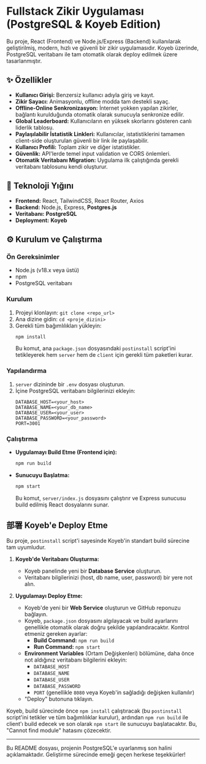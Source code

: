 # Fullstack Zikir Uygulaması (PostgreSQL & Koyeb Edition)

Bu proje, React (Frontend) ve Node.js/Express (Backend) kullanılarak geliştirilmiş, modern, hızlı ve güvenli bir zikir uygulamasıdır. Koyeb üzerinde, PostgreSQL veritabanı ile tam otomatik olarak deploy edilmek üzere tasarlanmıştır.

## ✨ Özellikler

- **Kullanıcı Girişi:** Benzersiz kullanıcı adıyla giriş ve kayıt.
- **Zikir Sayacı:** Animasyonlu, offline modda tam destekli sayaç.
- **Offline-Online Senkronizasyon:** İnternet yokken yapılan zikirler, bağlantı kurulduğunda otomatik olarak sunucuyla senkronize edilir.
- **Global Leaderboard:** Kullanıcıların en yüksek skorlarını gösteren canlı liderlik tablosu.
- **Paylaşılabilir İstatistik Linkleri:** Kullanıcılar, istatistiklerini tamamen client-side oluşturulan güvenli bir link ile paylaşabilir.
- **Kullanıcı Profili:** Toplam zikir ve diğer istatistikler.
- **Güvenlik:** API'lerde temel input validation ve CORS önlemleri.
- **Otomatik Veritabanı Migration:** Uygulama ilk çalıştığında gerekli veritabanı tablosunu kendi oluşturur.

## 🚀 Teknoloji Yığını

- **Frontend:** React, TailwindCSS, React Router, Axios
- **Backend:** Node.js, Express, **Postgres.js**
- **Veritabanı:** **PostgreSQL**
- **Deployment:** **Koyeb**

## ⚙️ Kurulum ve Çalıştırma

### Ön Gereksinimler
- Node.js (v18.x veya üstü)
- npm
- PostgreSQL veritabanı

### Kurulum
1. Projeyi klonlayın: `git clone <repo_url>`
2. Ana dizine gidin: `cd <proje_dizini>`
3. Gerekli tüm bağımlılıkları yükleyin:
   ```bash
   npm install
   ```
   Bu komut, ana `package.json` dosyasındaki `postinstall` script'ini tetikleyerek hem `server` hem de `client` için gerekli tüm paketleri kurar.

### Yapılandırma
1. `server` dizininde bir `.env` dosyası oluşturun.
2. İçine PostgreSQL veritabanı bilgilerinizi ekleyin:
   ```
   DATABASE_HOST=<your_host>
   DATABASE_NAME=<your_db_name>
   DATABASE_USER=<your_user>
   DATABASE_PASSWORD=<your_password>
   PORT=3001
   ```

### Çalıştırma
- **Uygulamayı Build Etme (Frontend için):**
  ```bash
  npm run build
  ```
- **Sunucuyu Başlatma:**
  ```bash
  npm start
  ```
  Bu komut, `server/index.js` dosyasını çalıştırır ve Express sunucusu build edilmiş React dosyalarını sunar.

## 部署 Koyeb'e Deploy Etme

Bu proje, `postinstall` script'i sayesinde Koyeb'in standart build sürecine tam uyumludur.

1. **Koyeb'de Veritabanı Oluşturma:**
   - Koyeb panelinde yeni bir **Database Service** oluşturun.
   - Veritabanı bilgilerinizi (host, db name, user, password) bir yere not alın.

2. **Uygulamayı Deploy Etme:**
   - Koyeb'de yeni bir **Web Service** oluşturun ve GitHub reponuzu bağlayın.
   - Koyeb, `package.json` dosyasını algılayacak ve build ayarlarını genellikle otomatik olarak doğru şekilde yapılandıracaktır. Kontrol etmeniz gereken ayarlar:
     - **Build Command:** `npm run build`
     - **Run Command:** `npm start`
   - **Environment Variables** (Ortam Değişkenleri) bölümüne, daha önce not aldığınız veritabanı bilgilerini ekleyin:
     - `DATABASE_HOST`
     - `DATABASE_NAME`
     - `DATABASE_USER`
     - `DATABASE_PASSWORD`
     - `PORT` (genellikle `8080` veya Koyeb'in sağladığı değişken kullanılır)
   - "Deploy" butonuna tıklayın.

Koyeb, build sürecinde önce `npm install` çalıştıracak (bu `postinstall` script'ini tetikler ve tüm bağımlılıklar kurulur), ardından `npm run build` ile client'ı build edecek ve son olarak `npm start` ile sunucuyu başlatacaktır. Bu, "Cannot find module" hatasını çözecektir.

---

Bu README dosyası, projenin PostgreSQL'e uyarlanmış son halini açıklamaktadır. Geliştirme sürecinde emeği geçen herkese teşekkürler!
